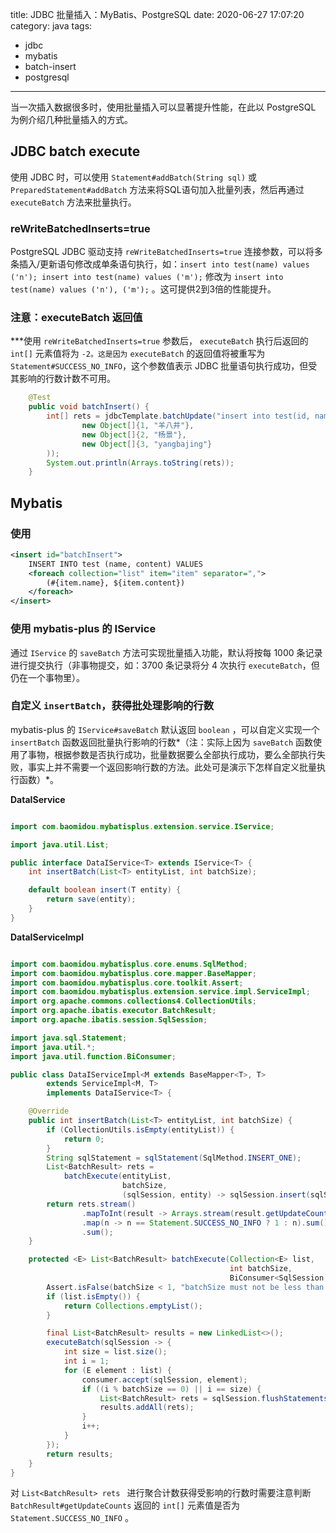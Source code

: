title: JDBC 批量插入：MyBatis、PostgreSQL
date: 2020-06-27 17:07:20
category: java
tags:
  - jdbc
  - mybatis
  - batch-insert
  - postgresql

---

当一次插入数据很多时，使用批量插入可以显著提升性能，在此以 PostgreSQL 为例介绍几种批量插入的方式。

## JDBC batch execute

使用 JDBC 时，可以使用 `Statement#addBatch(String sql)` 或 `PreparedStatement#addBatch` 方法来将SQL语句加入批量列表，然后再通过 `executeBatch` 方法来批量执行。

### reWriteBatchedInserts=true

PostgreSQL JDBC 驱动支持 `reWriteBatchedInserts=true` 连接参数，可以将多条插入/更新语句修改成单条语句执行，如：`insert into test(name) values ('n'); insert into test(name) values ('m');` 修改为 `insert into test(name) values ('n'), ('m');` 。这可提供2到3倍的性能提升。

### 注意：executeBatch 返回值

***使用 `reWriteBatchedInserts=true` 参数后， `executeBatch` 执行后返回的 `int[]` 元素值将为 `-2。这是因为` `executeBatch` 的返回值将被重写为 `Statement#SUCCESS_NO_INFO`，这个参数值表示 JDBC 批量语句执行成功，但受其影响的行数计数不可用。

```java
    @Test
    public void batchInsert() {
        int[] rets = jdbcTemplate.batchUpdate("insert into test(id, name) values (?, ?)", Arrays.asList(
                new Object[]{1, "羊八井"},
                new Object[]{2, "杨景"},
                new Object[]{3, "yangbajing"}
        ));
        System.out.println(Arrays.toString(rets));
    }
```

## Mybatis

### 使用 <foreach>

```xml
<insert id="batchInsert">
    INSERT INTO test (name, content) VALUES
    <foreach collection="list" item="item" separator=",">
        (#{item.name}, ${item.content})
    </foreach>
</insert>
```



### 使用 mybatis-plus 的 IService

通过 `IService` 的 `saveBatch` 方法可实现批量插入功能，默认将按每 1000 条记录进行提交执行（非事物提交，如：3700 条记录将分 4 次执行 `executeBatch`，但仍在一个事物里）。

### 自定义 `insertBatch`，获得批处理影响的行数

mybatis-plus 的 `IService#saveBatch` 默认返回 `boolean` ，可以自定义实现一个 `insertBatch` 函数返回批量执行影响的行数*（注：实际上因为 `saveBatch` 函数使用了事物，根据参数是否执行成功，批量数据要么全部执行成功，要么全部执行失败，事实上并不需要一个返回影响行数的方法。此处可是演示下怎样自定义批量执行函数）*。

**DataIService**

```java

import com.baomidou.mybatisplus.extension.service.IService;

import java.util.List;

public interface DataIService<T> extends IService<T> {
    int insertBatch(List<T> entityList, int batchSize);

    default boolean insert(T entity) {
        return save(entity);
    }
}
```

**DataIServiceImpl**

```java

import com.baomidou.mybatisplus.core.enums.SqlMethod;
import com.baomidou.mybatisplus.core.mapper.BaseMapper;
import com.baomidou.mybatisplus.core.toolkit.Assert;
import com.baomidou.mybatisplus.extension.service.impl.ServiceImpl;
import org.apache.commons.collections4.CollectionUtils;
import org.apache.ibatis.executor.BatchResult;
import org.apache.ibatis.session.SqlSession;

import java.sql.Statement;
import java.util.*;
import java.util.function.BiConsumer;

public class DataIServiceImpl<M extends BaseMapper<T>, T> 
        extends ServiceImpl<M, T>
        implements DataIService<T> {

    @Override
    public int insertBatch(List<T> entityList, int batchSize) {
        if (CollectionUtils.isEmpty(entityList)) {
            return 0;
        }
        String sqlStatement = sqlStatement(SqlMethod.INSERT_ONE);
        List<BatchResult> rets = 
            batchExecute(entityList,
                         batchSize, 
                         (sqlSession, entity) -> sqlSession.insert(sqlStatement, entity));
        return rets.stream()
                .mapToInt(result -> Arrays.stream(result.getUpdateCounts())
                .map(n -> n == Statement.SUCCESS_NO_INFO ? 1 : n).sum())
                .sum();
    }

    protected <E> List<BatchResult> batchExecute(Collection<E> list,
                                                 int batchSize,
                                                 BiConsumer<SqlSession, E> consumer) {
        Assert.isFalse(batchSize < 1, "batchSize must not be less than one");
        if (list.isEmpty()) {
            return Collections.emptyList();
        }

        final List<BatchResult> results = new LinkedList<>();
        executeBatch(sqlSession -> {
            int size = list.size();
            int i = 1;
            for (E element : list) {
                consumer.accept(sqlSession, element);
                if ((i % batchSize == 0) || i == size) {
                    List<BatchResult> rets = sqlSession.flushStatements();
                    results.addAll(rets);
                }
                i++;
            }
        });
        return results;
    }
}
```

对 `List<BatchResult> rets ` 进行聚合计数获得受影响的行数时需要注意判断 `BatchResult#getUpdateCounts` 返回的 `int[]` 元素值是否为 `Statement.SUCCESS_NO_INFO` 。